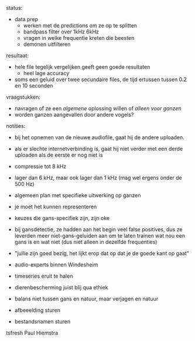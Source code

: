status:
- data prep
  - werken met de predictions om ze op te splitten
  - bandpass filter over 1kHz 6kHz 
  - vragen in welke frequentie kreten die beesten
  - demonen uitfilteren

resultaat:
- hele file tegelijk vergelijken geeft geen goede resultaten
  - heel lage accuracy
- soms een geluid over twee secundaire  files, de tijd ertussen tussen 0.2 en 10 seconden

vraagstukken:
- navragen of ze een _algemene_ oplossing willen of _alleen voor ganzen_
- worden ganzen aangevallen door andere vogels?

notities:
- bij het opnemen van de nieuwe audiofile, gaat hij de andere uploaden.
- als er slechte internetverbinding is, gaat hij niet verder met een derde uploaden als de eerste er nog niet is
- compressie tot 8 kHz
- lager dan 6 kHz, maar ook lager dan 1 kHz (mag wel ergens onder de 500 Hz)
- algemeen plan met specifieke uitwerking op ganzen
- je moet het kunnen representeren
- keuzes die gans-specifiek zijn, zijn oke
- bij gansdetectie, ze hadden aan het begin veel false positives, dus ze leverden meer niet-gans-geluiden aan om te laten trainen wat nou een gans is en wat niet (dus niet alleen in dezelfde frequenties)


- "jullie zijn goed bezig, het lijkt erop dat op dat je de goede kant op gaat"
- audio-experts binnen Windesheim
- timeseries eruit te halen
- dierenbescherming juist blij qua ethiek
- balans niet tussen gans en natuur, maar verjagen en natuur
- afbeeelding sturen
- bestandsnamen sturen

tsfresh Paul Hiemstra
